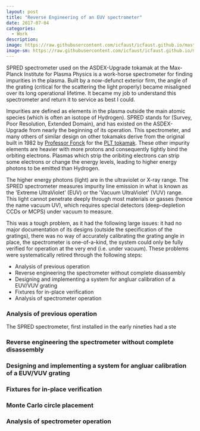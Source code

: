 ```yaml
---
layout: post
title: "Reverse Engineering of an EUV spectrometer"
date: 2017-07-04
categories:
  - Work
description: 
image: https://raw.githubusercontent.com/icfaust/icfaust.github.io/master/_screenshots/SPRED_13.2.png
image-sm: https://raw.githubusercontent.com/icfaust/icfaust.github.io/master/_screenshots/SPRED_13.2.png
---
```

SPRED spectrometer used on the ASDEX-Upgrade tokamak at the Max-Planck Institute for Plasma Physics is a work-horse spectrometer for finding impurities in the plasma. Built by a now-defunct exterior firm, the angle of the grating (critical for the scattering the light properly) became misaligned over its long operational lifetime.  It became my job to understand this spectrometer and return it to service as best I could.

Impurities are defined as elements in the plasma outside the main atomic species (which is often an isotope of Hydrogen). SPRED stands for (Survey, Poor Resolution, Extended Domain), and has existed on the ASDEX-Upgrade from nearly the beginning of its operation.  This spectrometer, and many others of similar design on other tokamaks derive from the original built in 1982 by <a href="https://directory.engr.wisc.edu/ep/Faculty/Fonck_Raymond/">Professor Fonck</a> for the <a href="https://en.wikipedia.org/wiki/Princeton_Large_Torus">PLT tokamak</a>.  These other impurity elements are heavier with more protons and consequently tightly bind the orbiting electrons.  Plasmas which strip the oribiting electrons can strip some electrons or change the energy levels, leading to higher energy photons to be emitted than Hydrogen.

The higher energy photons (light) are in the ultraviolet or X-ray range.  The SPRED spectrometer measures impurity line emission in what is known as the 'Extreme UltraViolet' (EUV) or the 'Vacuum UltraViolet' (VUV) range.  This light cannot penetrate deeply through most materials or gasses (hence the name vacuum UV), which requires special detectors (deep-depletion CCDs or MCPS) under vacuum to measure.

This was a tough problem, as it had the following large issues:  it had no major documentation of its designs (outside the specification of the gratings), there was no way of accurately calibrating the grating angle in place, the spectrometer is one-of-a-kind, the system could only be fully verified for operation at the very end (i.e. under vacuum).  These problems were systematically retired through the following steps:

<ul>
  <li>Analysis of previous operation</li>
  <li>Reverse engineering the spectrometer without complete disassembly</li>
  <li>Designing and implementing a system for angluar calibration of a EUV/VUV grating</li>
  <li>Fixtures for in-place verification</li>
  <li>Analysis of spectrometer operation</li>
</ul>

<h3> Analysis of previous operation</h3>

  The SPRED spectrometer, first installed in the early nineties had a ste

<h3>Reverse engineering the spectrometer without complete disassembly</h3>

<h3>Designing and implementing a system for angluar calibration of a EUV/VUV grating</h3>

  <!-- Simplified problem picture -->
  
  <!-- Image of CATIA and final product  -->

  <!--  -->
  
<h3>Fixtures for in-place verification</h3>

  <!-- Picture exterior with fixture -->
  
  <!-- Fully installed picture -->

<h3>Monte Carlo circle placement</h3>

<h3>Analysis of spectrometer operation</h3>

  <!-- Spectra Image (binned) -->

  <!-- Spectra Image (full) -->

  <!-- WHAT IS THE ANGLE? -->